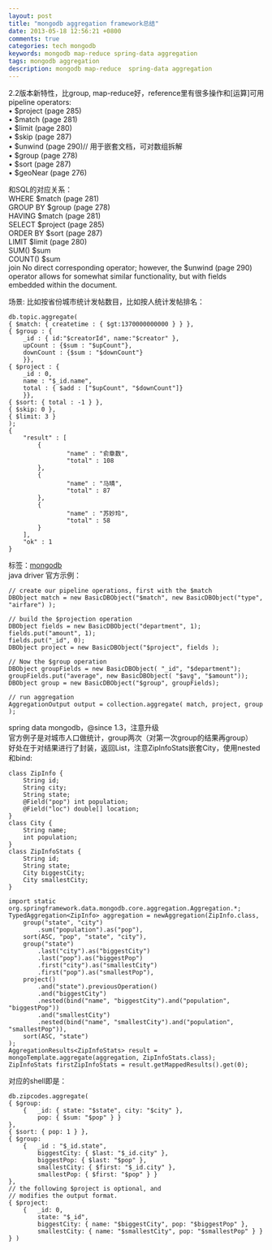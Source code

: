 ```yaml
---
layout: post
title: "mongodb aggregation framework总结"
date: 2013-05-18 12:56:21 +0800
comments: true
categories: tech mongodb
keywords: mongodb map-reduce spring-data aggregation
tags: mongodb aggregation
description: mongodb map-reduce  spring-data aggregation
---
```

2.2版本新特性，比group, map-reduce好，reference里有很多操作和[运算]可用  
pipeline operators:  
• $project (page 285)  
• $match (page 281)  
• $limit (page 280)  
• $skip (page 287)  
• $unwind (page 290)// 用于嵌套文档，可对数组拆解  
• $group (page 278)  
• $sort (page 287)  
• $geoNear (page 276)    
<!--more-->

和SQL的对应关系：  
WHERE $match (page 281)  
GROUP BY $group (page 278)  
HAVING $match (page 281)  
SELECT $project (page 285)  
ORDER BY $sort (page 287)  
LIMIT $limit (page 280)  
SUM() $sum  
COUNT() $sum  
join No direct corresponding operator; however, the $unwind (page 290) operator allows for
somewhat similar functionality, but with fields embedded within the document.    

场景: 比如按省份城市统计发帖数目，比如按人统计发帖排名：  
```
db.topic.aggregate(
{ $match: { createtime : { $gt:1370000000000 } } },
{ $group : {
	_id : { id:"$creatorId", name:"$creator" },
	upCount : {$sum : "$upCount"},
	downCount : {$sum : "$downCount"}
	}},
{ $project : {
	_id : 0,
	name : "$_id.name",
	total : { $add : ["$upCount", "$downCount"]}
	}},
{ $sort: { total : -1 } },
{ $skip: 0 },
{ $limit: 3 }
);
{
	"result" : [
		{
				"name" : "俞章数",
				"total" : 108
		},
		{
				"name" : "马晴",
				"total" : 87
		},
		{
				"name" : "苏妙玲",
				"total" : 58
		}
	],
	"ok" : 1
}
```
标签：[mongodb](/blog/categories/mongodb)  
java driver 官方示例：  
```
// create our pipeline operations, first with the $match
DBObject match = new BasicDBObject("$match", new BasicDBObject("type", "airfare") );

// build the $projection operation
DBObject fields = new BasicDBObject("department", 1);
fields.put("amount", 1);
fields.put("_id", 0);
DBObject project = new BasicDBObject("$project", fields );

// Now the $group operation
DBObject groupFields = new BasicDBObject( "_id", "$department");
groupFields.put("average", new BasicDBObject( "$avg", "$amount"));
DBObject group = new BasicDBObject("$group", groupFields);

// run aggregation
AggregationOutput output = collection.aggregate( match, project, group );
```

spring data mongodb，@since 1.3，注意升级  
官方例子是对城市人口做统计，group两次（对第一次group的结果再group）  
好处在于对结果进行了封装，返回List，注意ZipInfoStats嵌套City，使用nested和bind:  
```  
class ZipInfo {
	String id;
	String city;
	String state;
	@Field("pop") int population;
	@Field("loc") double[] location;
}
class City {
	String name;
	int population;
}
class ZipInfoStats {
	String id;
	String state;
	City biggestCity;
	City smallestCity;
}

import static org.springframework.data.mongodb.core.aggregation.Aggregation.*;
TypedAggregation<ZipInfo> aggregation = newAggregation(ZipInfo.class,
	group("state", "city")
		.sum("population").as("pop"),
	sort(ASC, "pop", "state", "city"),
	group("state")
		.last("city").as("biggestCity")
		.last("pop").as("biggestPop")
		.first("city").as("smallestCity")
		.first("pop").as("smallestPop"),
	project()
		.and("state").previousOperation()
		.and("biggestCity")
		.nested(bind("name", "biggestCity").and("population", "biggestPop"))
		.and("smallestCity")
		.nested(bind("name", "smallestCity").and("population", "smallestPop")),
	sort(ASC, "state")
);
AggregationResults<ZipInfoStats> result = mongoTemplate.aggregate(aggregation, ZipInfoStats.class);
ZipInfoStats firstZipInfoStats = result.getMappedResults().get(0);
```

对应的shell即是：  
```
db.zipcodes.aggregate( 
{ $group:
	{	_id: { state: "$state", city: "$city" },
		pop: { $sum: "$pop" } } 
},
{ $sort: { pop: 1 } },
{ $group:
	{	_id : "$_id.state",
		biggestCity: { $last: "$_id.city" },
		biggestPop: { $last: "$pop" },
		smallestCity: { $first: "$_id.city" },
		smallestPop: { $first: "$pop" } } 
},
// the following $project is optional, and
// modifies the output format.
{ $project:
	{	_id: 0,
		state: "$_id",
		biggestCity: { name: "$biggestCity", pop: "$biggestPop" },
		smallestCity: { name: "$smallestCity", pop: "$smallestPop" } } 
} )
```

